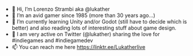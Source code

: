 - 👋 Hi, I’m Lorenzo Strambi aka @lukather
- 👀 I’m an avid gamer since 1985 (more than 30 years ago...)
- 🌱 I’m currently learning Unity and/or Godot (still have to decide which is better) and also reading lots of interesting stuff about game design.
- 💞️ I am very active on Twitter (@lukather) sharing the love for #indiegames and #indiegamedev
- 📫 You can reach me here https://linktr.ee/Lukatherlive

<!---
Lukather/Lukather is a ✨ special ✨ repository because its `README.md` (this file) appears on your GitHub profile.
You can click the Preview link to take a look at your changes.
--->
